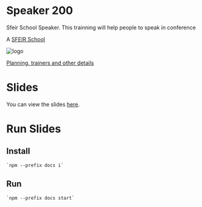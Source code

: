 # Speaker 200
Sfeir School Speaker. This trainning will help people to speak in conference

A [SFEIR School](https://www.sfeir.com/formation/school/)

![logo](https://www.sfeir.com//img/school/formations/Speaker%20100.png)

[Planning, trainers and other details](https://www.sfeir.com/formation/school/speaker-100/)

# Slides

You can view the slides [here](https://sfeir-open-source.github.io/sfeir-school-speaker/).

# Run Slides

## Install
    `npm --prefix docs i`

## Run
    `npm --prefix docs start`